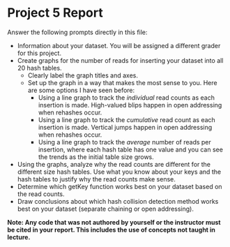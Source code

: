 # Project 5 Report

Answer the following prompts directly in this file:
* Information about your dataset. You will be assigned a different grader for this project.
* Create graphs for the number of reads for inserting your dataset into all 20 hash tables.
  * Clearly label the graph titles and axes.
  * Set up the graph in a way that makes the most sense to you. Here are some options I have seen before:
    * Using a line graph to track the *individual* read counts as each insertion is made. High-valued blips happen in open addressing when rehashes occur.
    * Using a line graph to track the *cumulative* read count as each insertion is made. Vertical jumps happen in open addressing when rehashes occur.
    * Using a line graph to track the *average* number of reads per insertion, where each hash table has one value and you can see the trends as the initial table size grows.
* Using the graphs, analyze why the read counts are different for the different size hash tables. Use what you know about your keys and the hash tables to justify why the read counts make sense.
* Determine which getKey function works best on your dataset based on the read counts.
* Draw conclusions about which hash collision detection method works best on your dataset (separate chaining or open addressing).

**Note: Any code that was not authored by yourself or the instructor must be cited in your report. This includes the use of concepts not taught in lecture.**